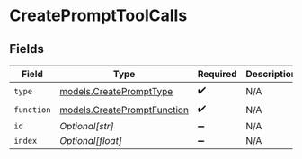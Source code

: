 # CreatePromptToolCalls


## Fields

| Field                                                            | Type                                                             | Required                                                         | Description                                                      |
| ---------------------------------------------------------------- | ---------------------------------------------------------------- | ---------------------------------------------------------------- | ---------------------------------------------------------------- |
| `type`                                                           | [models.CreatePromptType](../models/createprompttype.md)         | :heavy_check_mark:                                               | N/A                                                              |
| `function`                                                       | [models.CreatePromptFunction](../models/createpromptfunction.md) | :heavy_check_mark:                                               | N/A                                                              |
| `id`                                                             | *Optional[str]*                                                  | :heavy_minus_sign:                                               | N/A                                                              |
| `index`                                                          | *Optional[float]*                                                | :heavy_minus_sign:                                               | N/A                                                              |